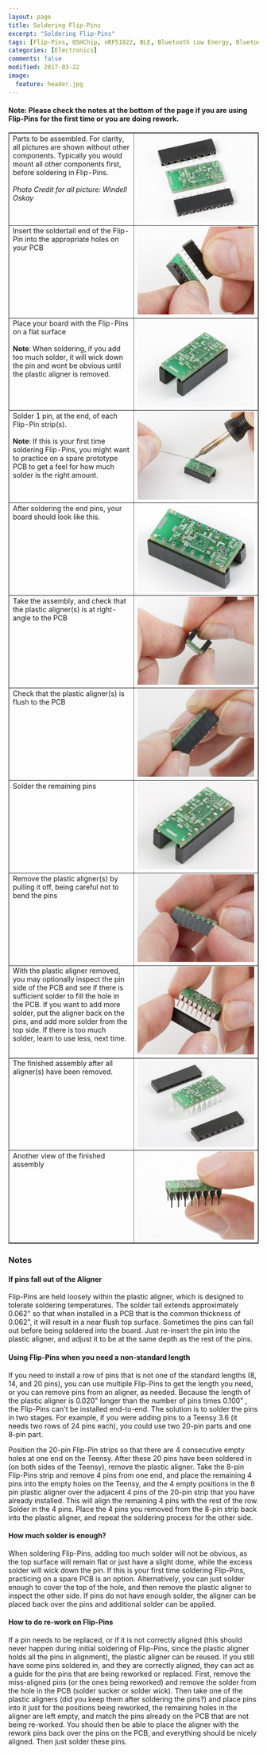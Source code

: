 ```yaml
---
layout: page
title: Soldering Flip-Pins
excerpt: "Soldering Flip-Pins"
tags: [Flip-Pins, OSHChip, nRF51822, BLE, Bluetooth Low Energy, Bluetooth Smart]
categories: [Electronics]
comments: false
modified: 2017-03-22
image:
  feature: header.jpg
---
```


#### Note: Please check the notes at the bottom of the page if you are using Flip-Pins for the first time or you are doing rework.


<html>
  <table border="1" cellpadding="5">
    <tr>
      <td style="width:50%; vertical-align:top;">Parts to be assembled. For clarity, all pictures are shown without
                  other components. Typically you would mount all other components first, before soldering in Flip-Pins.<br><br><i>Photo Credit for all picture: Windell Oskay</i></td>
      <td style="width:50%;"><A HREF="/images/Flip-Pins_Assembly_Parts_to_be_assembled_w1200.jpg" target="_blank"><img src="/images/Flip-Pins_Assembly_Parts_to_be_assembled_w400.jpg"></A></td>
    </tr>
    <tr>
      <td style="width:50%; vertical-align:top;">Insert the soldertail end of the Flip-Pin into the appropriate holes on your PCB</td>
      <td style="width:50%;"><A HREF="/images/Flip-Pins_Assembly_Insert_Flip-Pins_w1200.jpg" target="_blank"><img src="/images/Flip-Pins_Assembly_Insert_Flip-Pins_w400.jpg"></A></td>
    </tr>
    <tr>
      <td style="width:50%; vertical-align:top;">Place your board with the Flip-Pins on a flat surface<br><br><b>Note</b>: When soldering, if you add too much solder, it will wick down the pin and wont be obvious until the plastic aligner is removed.</td>
      <td style="width:50%;"><A HREF="/images/Flip-Pins_Assembly_Ready_for_soldering_w1200.jpg" target="_blank"><img src="/images/Flip-Pins_Assembly_Ready_for_soldering_w400.jpg"></A></td>
    </tr>
    <tr>
      <td style="width:50%; vertical-align:top;">Solder 1 pin, at the end, of each Flip-Pin strip(s).<br><br><b>Note</b>: If this is your first time soldering Flip-Pins, you might want to practice on a spare prototype PCB to get a feel for how much solder is the right amount.</td>
      <td style="width:50%;"><A HREF="/images/Flip-Pins_Assembly_Solder_1_pin_on_each_strip_a_w1200.jpg" target="_blank"><img src="/images/Flip-Pins_Assembly_Solder_1_pin_on_each_strip_a_w400.jpg"></A></td>
    </tr>
    <tr>
      <td style="width:50%; vertical-align:top;">After soldering the end pins, your board should look like this.</td>
      <td style="width:50%;"><A HREF="/images/Flip-Pins_Assembly_Solder_1_pin_on_each_strip_b_w1200.jpg" target="_blank"><img src="/images/Flip-Pins_Assembly_Solder_1_pin_on_each_strip_b_w400.jpg"></A></td>
    </tr>
    <tr>
      <td style="width:50%; vertical-align:top;">Take the assembly, and check that the plastic aligner(s) is at right-angle to the PCB</td>
      <td style="width:50%;"><A HREF="/images/Flip-Pins_Assembly_Check_pins_are_at_rightangle_to_PCB_w1200.jpg" target="_blank"><img src="/images/Flip-Pins_Assembly_Check_pins_are_at_rightangle_to_PCB_w400.jpg"></A></td>
    </tr>
    <tr>
      <td style="width:50%; vertical-align:top;">Check that the plastic aligner(s) is flush to the PCB</td>
      <td style="width:50%;"><A HREF="/images/Flip-Pins_Assembly_Check_plastic_aligner_is_flush_to_PCB_w1200.jpg" target="_blank"><img src="/images/Flip-Pins_Assembly_Check_plastic_aligner_is_flush_to_PCB_w400.jpg"></A></td>
    </tr>
    <tr>
      <td style="width:50%; vertical-align:top;">Solder the remaining pins</td>
      <td style="width:50%;"><A HREF="/images/Flip-Pins_Assembly_Solder_remaining_pins_w1200.jpg" target="_blank"><img src="/images/Flip-Pins_Assembly_Solder_remaining_pins_w400.jpg"></A></td>
    </tr>
    <tr>
      <td style="width:50%; vertical-align:top;">Remove the plastic aligner(s) by pulling it off, being careful not to bend the pins</td>
      <td style="width:50%;"><A HREF="/images/Flip-Pins_Assembly_Carefully_remove_plastic_aligner_w1200.jpg" target="_blank"><img src="/images/Flip-Pins_Assembly_Carefully_remove_plastic_aligner_w400.jpg"></A></td>
    </tr>
    <tr>
      <td style="width:50%; vertical-align:top;">With the plastic aligner removed, you may optionally inspect the pin side of the PCB and see if there is sufficient solder to fill the hole in the PCB. If you want to add more solder,
                             put the aligner back on the pins, and add more solder from the top side. If there is too much solder, learn to use less, next time.</td>
      <td style="width:50%;"><A HREF="/images/Flip-Pins_Assembly_1_aligner_removed_w1200.jpg" target="_blank"><img src="/images/Flip-Pins_Assembly_1_aligner_removed_w400.jpg"></A></td>
    </tr>
    <tr>
      <td style="width:50%; vertical-align:top;">The finished assembly after all aligner(s) have been removed.</td>
      <td style="width:50%;"><A HREF="/images/Flip-Pins_Assembly_Finished_a_w1200.jpg" target="_blank"><img src="/images/Flip-Pins_Assembly_Finished_a_w400.jpg"></A></td>
    </tr>
    <tr>
      <td style="width:50%; vertical-align:top;">Another view of the finished assembly</td>
      <td style="width:50%;"><A HREF="/images/Flip-Pins_Assembly_Finished_b_w1200.jpg" target="_blank"><img src="/images/Flip-Pins_Assembly_Finished_b_w400.jpg"></A></td>
    </tr>
  </table>
</html>

### Notes

#### If pins fall out of the Aligner

Flip-Pins are held loosely within the plastic aligner, which is designed
to tolerate soldering temperatures. The solder tail extends
approximately 0.062" so that when installed in a PCB that is the common
thickness of 0.062", it will result in a near flush top surface.
Sometimes the pins can fall out before being soldered into the board.
Just re-insert the pin into the plastic aligner, and adjust it to be at
the same depth as the rest of the pins.

#### Using Flip-Pins when you need a non-standard length

If you need to install a row of pins that is not one of the standard
lengths (8, 14, and 20 pins), you can use multiple Flip-Pins to get the
length you need, or you can remove pins from an aligner, as needed.
Because the length of the plastic aligner is 0.020" longer than the
number of pins times 0.100" , the Flip-Pins can't be installed end-to-end.
The solution is to solder the pins in two stages. For example, if you
were adding pins to a Teensy 3.6 (it needs two rows of 24 pins each),
you could use two 20-pin parts and one 8-pin part.

Position the 20-pin Flip-Pin strips so that there are
4 consecutive empty holes at one end on the Teensy. After these 20
pins have been soldered in (on both sides of the Teensy), remove the
plastic aligner. Take the 8-pin Flip-Pins strip and remove 4 pins from
one end, and place the remaining 4 pins into the empty holes on the
Teensy, and the 4 empty positions in the 8 pin plastic aligner over
the adjacent 4 pins of the 20-pin strip that you have already installed.
This will align the remaining 4 pins with the rest of the row. Solder
in the 4 pins. Place the 4 pins you removed from the 8-pin strip back
into the plastic aligner, and repeat the soldering process for the
other side.

#### How much solder is enough?

When soldering Flip-Pins, adding too much solder will not be
obvious, as the top surface will remain flat or just have a
slight dome, while the excess solder will wick down the pin.
If this is your first time soldering Flip-Pins, practicing
on a spare PCB is an option. Alternatively, you can just
solder enough to cover the top of the hole, and then remove
the plastic aligner to inspect the other side. If pins do
not have enough solder, the aligner can be placed back over
the pins and additional solder can be applied.

#### How to do re-work on Flip-Pins

If a pin needs to be replaced, or if it is not correctly
aligned (this should never happen during initial soldering
of Flip-Pins, since the plastic aligner holds all the pins
in alignment), the plastic aligner can be reused. 
If you still have some pins soldered in, and they are
correctly aligned, they can act as a guide for the pins
that are being reworked or replaced. First, remove the
miss-aligned pins (or the ones being reworked) and remove
the solder from the hole in the PCB (solder sucker or
solder wick). Then take one of the plastic aligners (did
you keep them after soldering the pins?) and place pins
into it just for the positions being reworked, the
remaining holes in the aligner are left empty, and match
the pins already on the PCB that are not being re-worked.
You should then
be able to place the aligner with the rework pins back
over the pins on the PCB, and everything should be nicely
aligned. Then just solder these pins.

